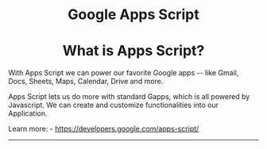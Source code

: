 <h1 align="center">Google Apps Script</h1>

<h1 align="center">What is Apps Script?</h1>

With Apps Script we can power our favorite Google apps -- like Gmail, Docs, Sheets, Maps, Calendar, Drive and more.

Apps Script lets us do more with standard Gapps, which is all powered by Javascript. We can create and customize functionalities into our Application.

Learn more:
	- https://developers.google.com/apps-script/

<hr>
